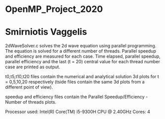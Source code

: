 # OpenMP_Project_2020
# Smirniotis Vaggelis


2dWaveSolver.c solves the 2d wave equation using parallel programming. The equation is solved for a different number of threads.
Parallel speedup and efficiency are measured for each case. Time elapsed, parallel speedup, parallel efficiency and the last (t = 20) central value for each thread number case are printed as output.

t0,t5,t10,t20 files contain the numerical and analytical solution 3d plots for t = 0,5,10,20 respectively
(tside files contain the same 3d plots from a different point of view).

speedup and efficiency files contain the Parallel Speedup/Efficiency - Number of threads plots.




Processor used: Intel(R) Core(TM) i5-9300H CPU @ 2.40GHz
Cores: 4
